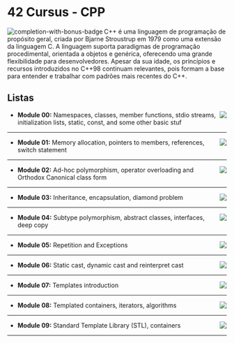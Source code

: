 # 42 Cursus - CPP

<img src="https://game.42sp.org.br/static/assets/achievements/cppn.png" alt="completion-with-bonus-badge" align="left">

C++ é uma linguagem de programação de propósito geral, criada por Bjarne Stroustrup em 1979 como uma extensão da linguagem C. A linguagem suporta paradigmas de programação procedimental, orientada a objetos e genérica, oferecendo uma grande flexibilidade para desenvolvedores. Apesar da sua idade, os princípios e recursos introduzidos no C++98 continuam relevantes, pois formam a base para entender e trabalhar com padrões mais recentes do C++.

## Listas

- **Module 00:** <img src="https://img.shields.io/badge/GRADE-100%2F100-success?logo=42&logoColor=fff" align="right"/>
	Namespaces, classes, member functions, stdio streams,
initialization lists, static, const, and some other basic stuf

---

- **Module 01:** <img src="https://img.shields.io/badge/GRADE-100%2F100-success?logo=42&logoColor=fff" align="right"/>
	Memory allocation, pointers to members, references, switch statement

---

- **Module 02:** <img src="https://img.shields.io/badge/GRADE-100%2F100-success?logo=42&logoColor=fff" align="right"/>
	Ad-hoc polymorphism, operator overloading and Orthodox Canonical class form

---

- **Module 03:** <img src="https://img.shields.io/badge/GRADE-100%2F100-success?logo=42&logoColor=fff" align="right"/>
	Inheritance, encapsulation, diamond problem

---

- **Module 04:** <img src="https://img.shields.io/badge/GRADE-100%2F100-success?logo=42&logoColor=fff" align="right"/>
	Subtype polymorphism, abstract classes, interfaces, deep copy

---

- **Module 05:** <img src="https://img.shields.io/badge/GRADE-100%2F100-success?logo=42&logoColor=fff" align="right"/>
	Repetition and Exceptions

---

- **Module 06:** <img src="https://img.shields.io/badge/GRADE-100%2F100-success?logo=42&logoColor=fff" align="right"/>
	Static cast, dynamic cast and reinterpret cast

---

- **Module 07:** <img src="https://img.shields.io/badge/GRADE-100%2F100-success?logo=42&logoColor=fff" align="right"/>
	Templates introduction

---

- **Module 08:** <img src="https://img.shields.io/badge/GRADE-0%2F100-fail?logo=42&logoColor=fff&color=f00" align="right"/>
	Templated containers, iterators, algorithms

---

- **Module 09:** <img src="https://img.shields.io/badge/GRADE-0%2F100-fail?logo=42&logoColor=fff&color=f00" align="right"/>
	Standard Template Library (STL), containers

---